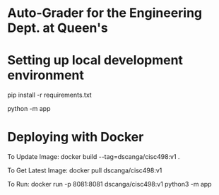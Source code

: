 # Auto-Grader for the Engineering Dept. at Queen's


# Setting up local development environment
pip install -r requirements.txt

python -m app


# Deploying with Docker

To Update Image:
docker build --tag=dscanga/cisc498:v1 .   

To Get Latest Image: 
docker pull dscanga/cisc498:v1

To Run:
docker run -p 8081:8081 dscanga/cisc498:v1 python3 -m app
